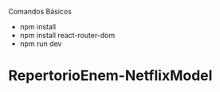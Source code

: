 Comandos Básicos
- npm install
- npm install react-router-dom
- npm run dev

# RepertorioEnem-NetflixModel
